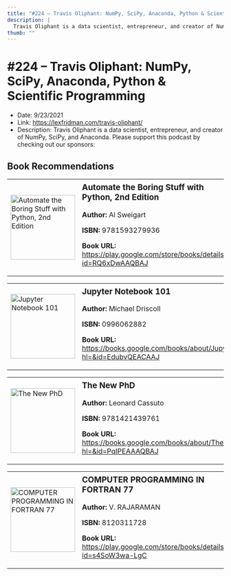 ```yaml
---
title: "#224 – Travis Oliphant: NumPy, SciPy, Anaconda, Python & Scientific Programming"
description: |
  Travis Oliphant is a data scientist, entrepreneur, and creator of NumPy, SciPy, and Anaconda. Please support this podcast by checking out our sponsors:"
thumb: ""
---
```


# #224 – Travis Oliphant: NumPy, SciPy, Anaconda, Python & Scientific Programming

  - Date: 9/23/2021
  - Link: https://lexfridman.com/travis-oliphant/
  - Description: Travis Oliphant is a data scientist, entrepreneur, and creator of NumPy, SciPy, and Anaconda. Please support this podcast by checking out our sponsors:

## Book Recommendations

<table style="border: none;"><tr style="border: none;"><td style="border: none;"><img src="http://books.google.com/books/content?id=RQ6xDwAAQBAJ&printsec=frontcover&img=1&zoom=1&edge=curl&source=gbs_api" alt="Automate the Boring Stuff with Python, 2nd Edition" width="150" style="vertical-align: top;"></td><td style="border: none; vertical-align: top;"><h3 style='margin-top: 5'>Automate the Boring Stuff with Python, 2nd Edition</h3><p><strong>Author:</strong> Al Sweigart</p><p><strong>ISBN:</strong> 9781593279936</p><p><strong>Book URL:</strong> <a href="https://play.google.com/store/books/details?id=RQ6xDwAAQBAJ">https://play.google.com/store/books/details?id=RQ6xDwAAQBAJ</a></p></td></tr></table>
<table style="border: none;"><tr style="border: none;"><td style="border: none;"><img src="http://books.google.com/books/content?id=EdubvQEACAAJ&printsec=frontcover&img=1&zoom=1&source=gbs_api" alt="Jupyter Notebook 101" width="150" style="vertical-align: top;"></td><td style="border: none; vertical-align: top;"><h3 style='margin-top: 5'>Jupyter Notebook 101</h3><p><strong>Author:</strong> Michael Driscoll</p><p><strong>ISBN:</strong> 0996062882</p><p><strong>Book URL:</strong> <a href="https://books.google.com/books/about/Jupyter_Notebook_101.html?hl=&id=EdubvQEACAAJ">https://books.google.com/books/about/Jupyter_Notebook_101.html?hl=&id=EdubvQEACAAJ</a></p></td></tr></table>
<table style="border: none;"><tr style="border: none;"><td style="border: none;"><img src="http://books.google.com/books/content?id=PqIPEAAAQBAJ&printsec=frontcover&img=1&zoom=1&edge=curl&source=gbs_api" alt="The New PhD" width="150" style="vertical-align: top;"></td><td style="border: none; vertical-align: top;"><h3 style='margin-top: 5'>The New PhD</h3><p><strong>Author:</strong> Leonard Cassuto</p><p><strong>ISBN:</strong> 9781421439761</p><p><strong>Book URL:</strong> <a href="https://books.google.com/books/about/The_New_PhD.html?hl=&id=PqIPEAAAQBAJ">https://books.google.com/books/about/The_New_PhD.html?hl=&id=PqIPEAAAQBAJ</a></p></td></tr></table>
<table style="border: none;"><tr style="border: none;"><td style="border: none;"><img src="http://books.google.com/books/content?id=s4SoW3wa-LgC&printsec=frontcover&img=1&zoom=1&edge=curl&source=gbs_api" alt="COMPUTER PROGRAMMING IN FORTRAN 77" width="150" style="vertical-align: top;"></td><td style="border: none; vertical-align: top;"><h3 style='margin-top: 5'>COMPUTER PROGRAMMING IN FORTRAN 77</h3><p><strong>Author:</strong> V. RAJARAMAN</p><p><strong>ISBN:</strong> 8120311728</p><p><strong>Book URL:</strong> <a href="https://play.google.com/store/books/details?id=s4SoW3wa-LgC">https://play.google.com/store/books/details?id=s4SoW3wa-LgC</a></p></td></tr></table>
